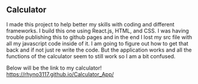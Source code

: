## Calculator

I made this project to help better my skills with coding and different frameworks. I build this one using React.js, HTML, and CSS. I was having trouble publishing this to github pages and in the end I lost my src file with all my javascript code inside of it. I am going to figure out how to get that back and if not just re write the code. But the application works and all the functions of the calculator seem to still work so I am a bit confused.

Below will be the link to my calculator!
https://rhyno3117.github.io/Calculator_App/